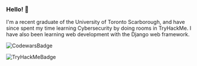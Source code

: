 ### Hello! 👋

<!--
**astrolabesun/astrolabesun** is a ✨ _special_ ✨ repository because its `README.md` (this file) appears on your GitHub profile.

Here are some ideas to get you started:

- 🔭 I’m currently working on ...
- 🌱 I’m currently learning ...
- 👯 I’m looking to collaborate on ...
- 🤔 I’m looking for help with ...
- 💬 Ask me about ...
- 📫 How to reach me: ...
- 😄 Pronouns: ...
- ⚡ Fun fact: ...
-->

I'm a recent graduate of the University of Toronto Scarborough, and have since spent my time learning Cybersecurity by doing rooms in TryHackMe. I have also been 
learning web development with the Django web framework.

![CodewarsBadge](https://www.codewars.com/users/Saskiase/badges/small)

![TryHackMeBadge](https://tryhackme-badges.s3.amazonaws.com/satjia.png)

